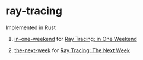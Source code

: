 # ray-tracing

Implemented in Rust  

1. [in-one-weekend](./in-one-weekend) for [Ray Tracing: in One Weekend](https://raytracing.github.io/books/RayTracingInOneWeekend.html)

2. [the-next-week](./the-next-week) for [Ray Tracing: The Next Week](https://raytracing.github.io/books/RayTracingTheNextWeek.html)